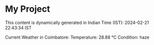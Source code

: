 # My Project

This content is dynamically generated in Indian Time (IST): 2024-02-21 22:43:34 IST


Current Weather in Coimbatore:
Temperature: 28.88 °C
Condition: haze
